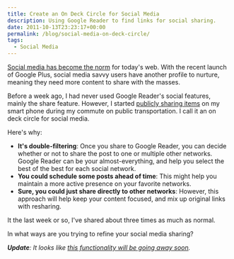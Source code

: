 ```yaml
---
title: Create an On Deck Circle for Social Media
description: Using Google Reader to find links for social sharing.
date: 2011-10-13T23:23:17+00:00
permalink: /blog/social-media-on-deck-circle/
tags:
  - Social Media
--- 
```


[Social media has become the norm](/blog/social-networking-and-competition/) for today's web. With the recent launch of Google Plus, social media savvy users have another profile to nurture, meaning they need more content to share with the masses.

Before a week ago, I had never used Google Reader's social features, mainly the share feature. However, I started [publicly sharing items](http://www.google.com/reader/shared/kennedy.david.alan?hl=en) on my smart phone during my commute on public transportation. I call it an on deck circle for social media.

Here's why:

  * **It's double-filtering**: Once you share to Google Reader, you can decide whether or not to share the post to one or multiple other networks. Google Reader can be your almost-everything, and help you select the best of the best for each social network.
  * **You could schedule some posts ahead of time**: This might help you maintain a more active presence on your favorite networks.
  * **Sure, you could just share directly to other networks**: However, this approach will help keep your content focused, and mix up original links with resharing.

It the last week or so, I've shared about three times as much as normal.

In what ways are you trying to refine your social media sharing?

_**Update**: It looks like [this functionality will be going away soon](http://googlereader.blogspot.com/2011/10/upcoming-changes-to-reader-new-look-new.html)._